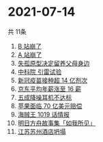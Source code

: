 # 2021-07-14
  共 11条

  <!-- BEGIN -->
  <!-- 最后更新时间:Wed Jul 14 2021 11:08:28 GMT+0000 (Coordinated Universal Time) -->
  1. [B 站崩了](https://www.zhihu.com/search?q=b站崩了)
1. [A 站崩了](https://www.zhihu.com/search?q=A站崩了)
1. [失孤原型决定留养父母身边](https://www.zhihu.com/search?q=失孤原型)
1. [中科院 引雷试验](https://www.zhihu.com/search?q=引雷试验)
1. [新冠疫苗接种超 14 亿剂次](https://www.zhihu.com/search?q=新冠疫苗)
1. [京东平均年薪涨至 16 薪](https://www.zhihu.com/search?q=京东)
1. [五成降噪耳机不达标](https://www.zhihu.com/search?q=降噪耳机)
1. [苹果面临 70 亿美元赔偿](https://www.zhihu.com/search?q=苹果)
1. [海贼王 1019 话情报](https://www.zhihu.com/search?q=海贼王)
1. [明日方舟故事集「如我所见」](https://www.zhihu.com/search?q=明日方舟)
1. [江苏苏州酒店坍塌](https://www.zhihu.com/search?q=酒店坍塌)
  <!-- END -->
  